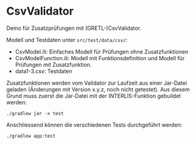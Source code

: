 # CsvValidator

Demo für Zusatzprüfungen mit (GRETL-)CsvValidator.

Modell und Testdaten unter `src/test/data/csv/`:

- CsvModel.ili: Einfaches Modell für Prüfungen ohne Zusatzfunktionen
- CsvModelFunction.ili: Modell mit Funktionsdefinition und Modell für Prüfungen _mit_ Zusatzfunktion.
- data1-3.csv: Testdaten

Zusatzfunktionen werden vom Validator zur Laufzeit aus einer Jar-Datei geladen (Änderungen mit Version x.y.z, noch nicht getestet). Aus diesem Grund muss zuerst die Jar-Datei mit der INTERLIS-Funktion gebuildet werden:

```
./gradlew jar -x test
```

Anschliessend können die verschiedenen Tests durchgeführt werden:

```
./gradlew app:test
```


